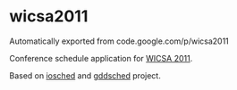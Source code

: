 # wicsa2011
Automatically exported from code.google.com/p/wicsa2011

Conference schedule application for [WICSA 2011](http://www.wicsa.net).

Based on [iosched](https://github.com/google/iosched) and [gddsched](http://code.google.com/p/gddsched/) project.
